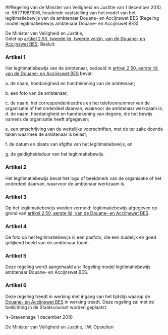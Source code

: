 <meta http-equiv='Content-Type' content='text/html; charset=utf-8' />

##Regeling van de Minister van Veiligheid en Justitie van 1 december 2010, nr. 5677198/10/6, houdende vaststelling van het model van het legitimatiebewijs van de ambtenaar Douane- en Accijnswet BES (Regeling model legitimatiebewijs ambtenaar Douane- en Accijnswet BES)

De Minister van Veiligheid en Justitie,  
Gelet op [artikel 2.50, tweede lid, tweede volzin, van de Douane- en Accijnswet BES](../../../../../../../../../../wet-BES/douane-/en/accijnswet/bes/BWBR0029236/README.md);
Besluit:    

### Artikel  1  

Het legitimatiebewijs van de ambtenaar, bedoeld in [artikel 2.50, eerste lid, van de Douane- en Accijnswet BES](../../../../../../../../../../wet-BES/douane-/en/accijnswet/bes/BWBR0029236/README.md) bevat: 

a. de naam, hoedanigheid en handtekening van de ambtenaar;  

b. een foto van de ambtenaar;  

c. de naam, het correspondentieadres en het telefoonnummer van de organisatie of het onderdeel daarvan, waarvoor de ambtenaar werkzaam is; d. de naam, hoedanigheid en handtekening van degene, die het bewijs namens de organisatie heeft afgegeven;  

e. een omschrijving van de wettelijke voorschriften, met de ter zake doende taken waarmee de ambtenaar is belast;  

f. de datum en plaats van afgifte van het legitimatiebewijs, en  

g. de geldigheidsduur van het legitimatiebewijs.   

### Artikel  2  

Het legitimatiebewijs bevat het logo of beeldmerk van de organisatie of het onderdeel daarvan, waarvoor de ambtenaar werkzaam is. 

### Artikel  3  

Op het legitimatiebewijs worden vermeld: legitimatiebewijs afgegeven op grond van [artikel 2.50, eerste lid, van de Douane- en Accijnswet BES](../../../../../../../../../../wet-BES/douane-/en/accijnswet/bes/BWBR0029236/README.md). 

### Artikel  4  

De foto op het legitimatiebewijs is een pasfoto, die een duidelijk en goed gelijkend beeld van de ambtenaar toont. 

### Artikel  5  

Deze regeling wordt aangehaald als: Regeling model legitimatiebewijs ambtenaar Douane- en Accijnswet BES. 

### Artikel  6  

Deze regeling treedt in werking met ingang van het tijdstip waarop de [Douane- en Accijnswet BES](../../../../../../../../../../wet-BES/douane-/en/accijnswet/bes/BWBR0029236/README.md) in werking treedt. 
Deze regeling zal met de toelichting in de Staatscourant worden geplaatst.   

’s-Gravenhage 
1 december 2010   

De 
Minister van Veiligheid en Justitie, 
I.W. Opstelten     
